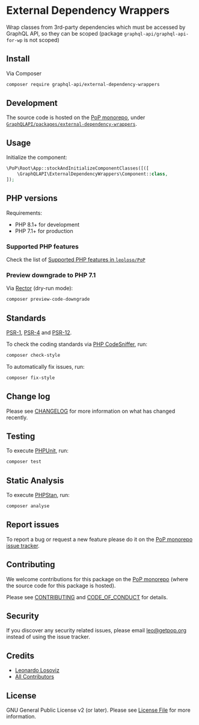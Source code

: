 # External Dependency Wrappers

<!--
[![Build Status][ico-travis]][link-travis]
[![Quality Score][ico-code-quality]][link-code-quality]
[![Software License][ico-license]](LICENSE.md)
[![Latest Version on Packagist][ico-version]][link-packagist]
[![Coverage Status][ico-scrutinizer]][link-scrutinizer]
[![Total Downloads][ico-downloads]][link-downloads]
-->

Wrap classes from 3rd-party dependencies which must be accessed by GraphQL API, so they can be scoped (package `graphql-api/graphql-api-for-wp` is not scoped)

## Install

Via Composer

``` bash
composer require graphql-api/external-dependency-wrappers
```

## Development

The source code is hosted on the [PoP monorepo](https://github.com/leoloso/PoP), under [`GraphQLAPI/packages/external-dependency-wrappers`](https://github.com/leoloso/PoP/tree/master/layers/GraphQLAPI/packages/external-dependency-wrappers).

## Usage

Initialize the component:

``` php
\PoP\Root\App::stockAndInitializeComponentClasses([([
    \GraphQLAPI\ExternalDependencyWrappers\Component::class,
]);
```

## PHP versions

Requirements:

- PHP 8.1+ for development
- PHP 7.1+ for production

### Supported PHP features

Check the list of [Supported PHP features in `leoloso/PoP`](https://github.com/leoloso/PoP/blob/master/docs/supported-php-features.md)

### Preview downgrade to PHP 7.1

Via [Rector](https://github.com/rectorphp/rector) (dry-run mode):

```bash
composer preview-code-downgrade
```

## Standards

[PSR-1](https://www.php-fig.org/psr/psr-1), [PSR-4](https://www.php-fig.org/psr/psr-4) and [PSR-12](https://www.php-fig.org/psr/psr-12).

To check the coding standards via [PHP CodeSniffer](https://github.com/squizlabs/PHP_CodeSniffer), run:

``` bash
composer check-style
```

To automatically fix issues, run:

``` bash
composer fix-style
```

## Change log

Please see [CHANGELOG](CHANGELOG.md) for more information on what has changed recently.

## Testing

To execute [PHPUnit](https://phpunit.de/), run:

``` bash
composer test
```

## Static Analysis

To execute [PHPStan](https://github.com/phpstan/phpstan), run:

``` bash
composer analyse
```

## Report issues

To report a bug or request a new feature please do it on the [PoP monorepo issue tracker](https://github.com/leoloso/PoP/issues).

## Contributing

We welcome contributions for this package on the [PoP monorepo](https://github.com/leoloso/PoP) (where the source code for this package is hosted).

Please see [CONTRIBUTING](CONTRIBUTING.md) and [CODE_OF_CONDUCT](CODE_OF_CONDUCT.md) for details.

## Security

If you discover any security related issues, please email leo@getpop.org instead of using the issue tracker.

## Credits

- [Leonardo Losoviz][link-author]
- [All Contributors][link-contributors]

## License

GNU General Public License v2 (or later). Please see [License File](LICENSE.md) for more information.

[ico-version]: https://img.shields.io/packagist/v/graphql-api/external-dependency-wrappers.svg?style=flat-square
[ico-license]: https://img.shields.io/badge/license-GPLv2-brightgreen.svg?style=flat-square
[ico-travis]: https://img.shields.io/travis/graphql-api/external-dependency-wrappers/master.svg?style=flat-square
[ico-scrutinizer]: https://img.shields.io/scrutinizer/coverage/g/graphql-api/external-dependency-wrappers.svg?style=flat-square
[ico-code-quality]: https://img.shields.io/scrutinizer/g/graphql-api/external-dependency-wrappers.svg?style=flat-square
[ico-downloads]: https://img.shields.io/packagist/dt/graphql-api/external-dependency-wrappers.svg?style=flat-square

[link-packagist]: https://packagist.org/packages/graphql-api/external-dependency-wrappers
[link-travis]: https://travis-ci.org/graphql-api/external-dependency-wrappers
[link-scrutinizer]: https://scrutinizer-ci.com/g/graphql-api/external-dependency-wrappers/code-structure
[link-code-quality]: https://scrutinizer-ci.com/g/graphql-api/external-dependency-wrappers
[link-downloads]: https://packagist.org/packages/graphql-api/external-dependency-wrappers
[link-author]: https://github.com/leoloso
[link-contributors]: ../../../../../../contributors
